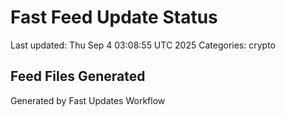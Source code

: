 # Fast Feed Update Status
Last updated: Thu Sep  4 03:08:55 UTC 2025
Categories: crypto

## Feed Files Generated

Generated by Fast Updates Workflow
